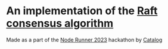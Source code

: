 # An implementation of the [Raft consensus algorithm](https://raft.github.io/)

Made as a part of the [Node Runner 2023](https://lu.ma/noderunner) hackathon by [Catalog](https://catalog.fi/)
